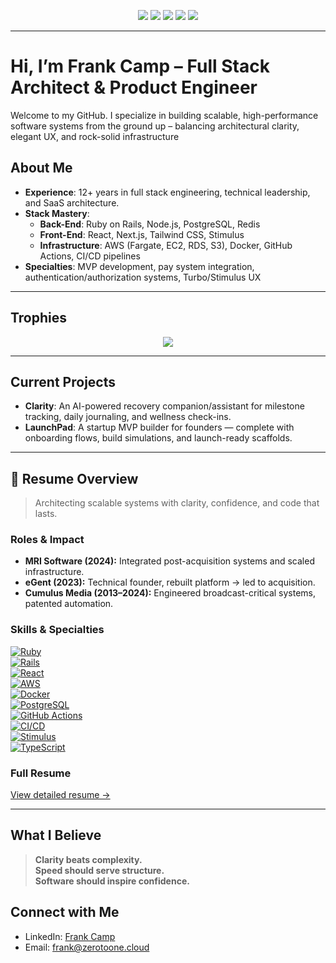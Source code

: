<p align="center">
  <img src="https://img.shields.io/badge/Ruby_on_Rails-7.1.2-cc0000?style=for-the-badge&logo=rubyonrails&logoColor=white" />
  <img src="https://img.shields.io/badge/React-18.2.0-61DAFB?style=for-the-badge&logo=react&logoColor=black" />
  <img src="https://img.shields.io/badge/AWS-Fargate-orange?style=for-the-badge&logo=amazonaws&logoColor=white" />
  <img src="https://img.shields.io/badge/Docker-2496ED?style=for-the-badge&logo=docker&logoColor=white" />
  <img src="https://img.shields.io/badge/TailwindCSS-3.x-06B6D4?style=for-the-badge&logo=tailwindcss" />
</p>

---

# Hi, I’m Frank Camp – Full Stack Architect & Product Engineer

Welcome to my GitHub. I specialize in building scalable, high-performance software systems from the ground up – balancing architectural clarity, elegant UX, and rock-solid infrastructure

## About Me

- **Experience**: 12+ years in full stack engineering, technical leadership, and SaaS architecture.
- **Stack Mastery**:
  - **Back-End**: Ruby on Rails, Node.js, PostgreSQL, Redis
  - **Front-End**: React, Next.js, Tailwind CSS, Stimulus
  - **Infrastructure**: AWS (Fargate, EC2, RDS, S3), Docker, GitHub Actions, CI/CD pipelines
- **Specialties**: MVP development, pay system integration, authentication/authorization systems, Turbo/Stimulus UX

---

## Trophies

<p align="center">
  <img src="https://github-profile-trophy.vercel.app/?username=roaring-lion-33&theme=darkhub&no-bg=true&margin-w=10&margin-h=10" />
</p>

---

## Current Projects

- **Clarity**: An AI-powered recovery companion/assistant for milestone tracking, daily journaling, and wellness check-ins.
- **LaunchPad**: A startup MVP builder for founders — complete with onboarding flows, build simulations, and launch-ready scaffolds.

---

## 🧾 Resume Overview

> Architecting scalable systems with clarity, confidence, and code that lasts.

### Roles & Impact
- **MRI Software (2024):** Integrated post-acquisition systems and scaled infrastructure.
- **eGent (2023):** Technical founder, rebuilt platform → led to acquisition.
- **Cumulus Media (2013–2024):** Engineered broadcast-critical systems, patented automation.

### Skills & Specialties

[![Ruby](https://img.shields.io/badge/-Ruby-cc342d?logo=ruby)]()  
[![Rails](https://img.shields.io/badge/-Rails-cc0000?logo=rubyonrails&logoColor=white)]()  
[![React](https://img.shields.io/badge/-React-61dafb?logo=react&logoColor=black)]()  
[![AWS](https://img.shields.io/badge/-AWS-232F3E?logo=amazonaws)]()  
[![Docker](https://img.shields.io/badge/-Docker-2496ED?logo=docker)]()  
[![PostgreSQL](https://img.shields.io/badge/-PostgreSQL-336791?logo=postgresql)]()  
[![GitHub Actions](https://img.shields.io/badge/-GitHub_Actions-2088FF?logo=githubactions)]()  
[![CI/CD](https://img.shields.io/badge/-CI/CD-orange)]()  
[![Stimulus](https://img.shields.io/badge/-StimulusJS-fcaf3e?logo=stimulus)]()  
[![TypeScript](https://img.shields.io/badge/-TypeScript-3178c6?logo=typescript)]()

### Full Resume

[View detailed resume →](https://github.com/roaring-lion-33/RESUME.md)

---

## What I Believe

> **Clarity beats complexity.**  
> **Speed should serve structure.**  
> **Software should inspire confidence.**

## Connect with Me

- LinkedIn: [Frank Camp](https://www.linkedin.com/in/frankcamp/)
- Email: [frank@zerotoone.cloud](mailto:frank@zerotoone.cloud)
